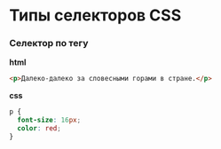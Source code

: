 # Типы селекторов CSS

### Селектор по тегу

**html**
```html
<p>Далеко-далеко за словесными горами в стране.</p>
```
**css**
```css
p {
  font-size: 16px;
  color: red;
}
```
